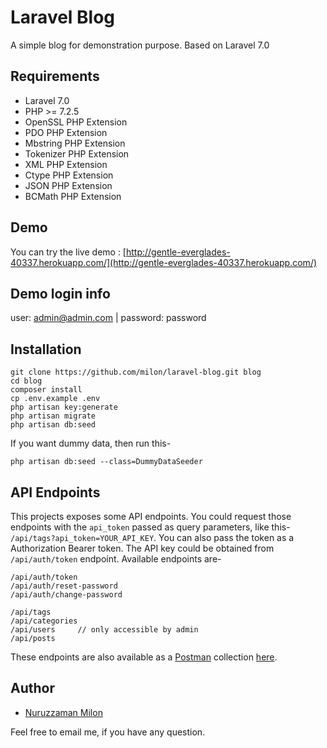 # Laravel Blog

A simple blog for demonstration purpose. Based on Laravel 7.0

## Requirements

- Laravel 7.0
- PHP >= 7.2.5
- OpenSSL PHP Extension
- PDO PHP Extension
- Mbstring PHP Extension
- Tokenizer PHP Extension
- XML PHP Extension
- Ctype PHP Extension
- JSON PHP Extension
- BCMath PHP Extension

## Demo

You can try the live demo : [http://gentle-everglades-40337.herokuapp.com/](http://gentle-everglades-40337.herokuapp.com/)

## Demo login info

user: admin@admin.com | password: password


## Installation

```
git clone https://github.com/milon/laravel-blog.git blog
cd blog
composer install
cp .env.example .env
php artisan key:generate
php artisan migrate
php artisan db:seed
```

If you want dummy data, then run this-

```
php artisan db:seed --class=DummyDataSeeder
```

## API Endpoints

This projects exposes some API endpoints. You could request those endpoints with the `api_token` passed as query parameters, like this- `/api/tags?api_token=YOUR_API_KEY`. You can also pass the token as a Authorization Bearer token. The API key could be obtained from `/api/auth/token` endpoint. Available endpoints are-

```
/api/auth/token
/api/auth/reset-password
/api/auth/change-password

/api/tags
/api/categories
/api/users     // only accessible by admin
/api/posts
```

These endpoints are also available as a [Postman](https://www.postman.com/) collection [here](./Laravel-Blog.postman_collection.json).

## Author

- [Nuruzzaman Milon](https://milon.im)

Feel free to email me, if you have any question.
